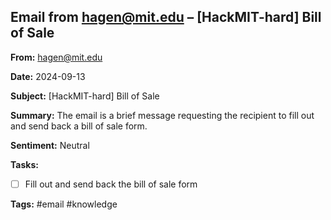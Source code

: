 ## Email from hagen@mit.edu – [HackMIT-hard] Bill of Sale

**From:** hagen@mit.edu

**Date:** 2024-09-13

**Subject:** [HackMIT-hard] Bill of Sale

**Summary:**
The email is a brief message requesting the recipient to fill out and send back a bill of sale form.

**Sentiment:** Neutral

**Tasks:**
- [ ] Fill out and send back the bill of sale form

**Tags:** #email #knowledge
